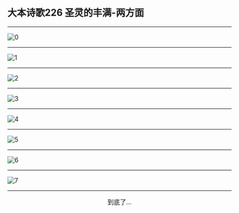 
## 大本诗歌226 圣灵的丰满-两方面
        
<div id="aplayer0"></div>

---

<img alt="0" data-original="https://cdn.jsdelivr.net/gh/k34869/shi/data/d0225/0">

---

<img alt="1" data-original="https://cdn.jsdelivr.net/gh/k34869/shi/data/d0225/1">

---

<img alt="2" data-original="https://cdn.jsdelivr.net/gh/k34869/shi/data/d0225/2">

---

<img alt="3" data-original="https://cdn.jsdelivr.net/gh/k34869/shi/data/d0225/3">

---

<img alt="4" data-original="https://cdn.jsdelivr.net/gh/k34869/shi/data/d0225/4">

---

<img alt="5" data-original="https://cdn.jsdelivr.net/gh/k34869/shi/data/d0225/5">

---

<img alt="6" data-original="https://cdn.jsdelivr.net/gh/k34869/shi/data/d0225/6">

---

<img alt="7" data-original="https://cdn.jsdelivr.net/gh/k34869/shi/data/d0225/7">

---

<p style="text-align: center">到底了...</p>

<script src="/js/dist-view.js"></script>

<script>
MAIN.id = 'd0225';
        
const ap0 = new APlayer({
    container: document.getElementById('aplayer0'),
    volume: 1,
    loop: 'none',
    preload: 'none',
    audio: [{
        name: '大本诗歌226.mp3',
        artist: '大本诗歌',
        url: 'https://res.wx.qq.com/voice/getvoice?mediaid=MzI0NTk3MDM5M18yMjQ3NDkwMzU1',
        cover: '/favicon'
    }]
});
</script>
